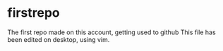 # firstrepo
The first repo made on this account, getting used to github
This file has been edited on desktop, using vim.
